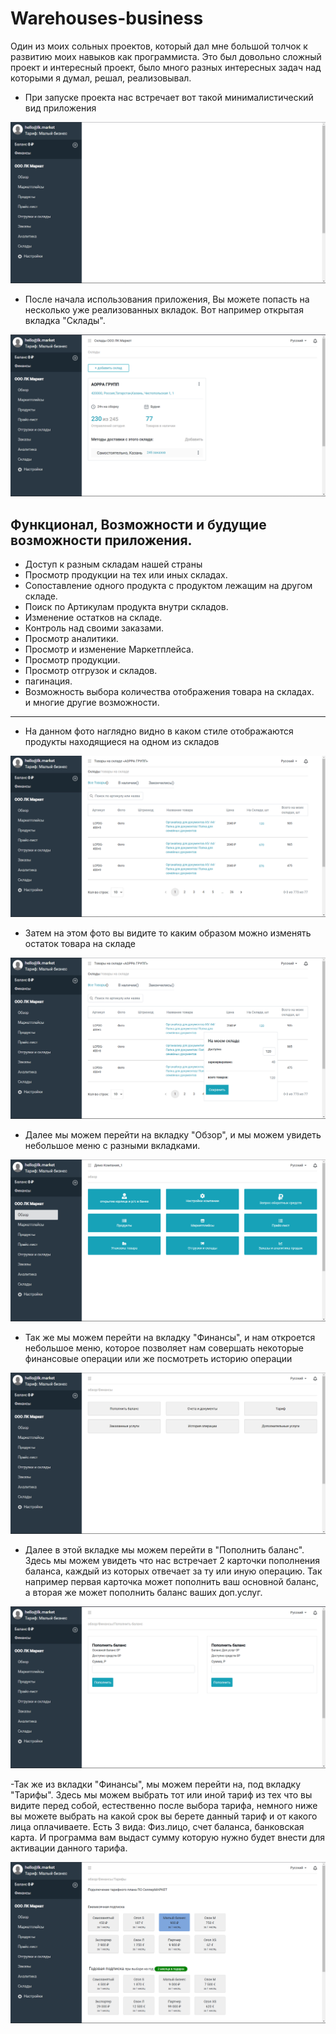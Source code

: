 # **Warehouses-business**

Один из моих сольных проектов, который дал мне большой толчок к развитию моих навыков как программиста.
Это был довольно сложный проект и интересный проект, было много разных интересных задач над которыми
я думал, решал, реализовывал.

- При запуске проекта нас встречает вот такой минималистический вид приложения


![img_1.png](files/2021-11-05_14-51-52.png)

- После начала использования приложения, Вы можете попасть на несколько уже реализованных вкладок.
  Вот например открытая вкладка "Склады".


![img_2.png](files/2021-11-05_14-57-24.png)


## **Функционал, Возможности и будущие возможности приложения.**

- Доступ к разным складам нашей страны <br>
- Просмотр продукции на тех или иных складах.<br>
- Сопоставление одного продукта с продуктом лежащим на другом складе. <br>
- Поиск по Артикулам продукта внутри складов.  <br>
- Изменение остатков на складе.<br>
- Контроль над своими заказами.<br>
- Просмотр аналитики.<br>
- Просмотр и изменение Маркетплейса.<br>
- Просмотр продукции.<br>
- Просмотр отгрузок и складов.<br>
- пагинация.<br>
- Возможность выбора количества отображения товара на складах.<br> 
и многие другие возможности.
-----------------------------------------------------------------------------------------------------------------

- На данном фото наглядно видно в каком стиле отображаются продукты находящиеся на одном из складов


![img_3.png](files/2021-11-05_14-57-52.png)


- Затем на этом фото вы видите то каким образом можно изменять остаток товара на складе

![img_4.png](files/2021-11-05_14-58-25.png)


- Далее мы можем перейти на вкладку "Обзор", и мы можем увидеть небольшое меню с разными вкладками.

![img_5.png](files/2021-11-05_14-58-44.png)


- Так же мы можем перейти на вкладку "Финансы", и нам откроется небольшое меню, которое позволяет нам совершать 
  некоторые финансовые операции или же посмотреть историю операции

![img_6.png](files/2021-11-05_14-59-01.png)


- Далее в этой вкладке мы можем перейти в "Пополнить баланс". Здесь мы можем увидеть что нас встречает 2 карточки
пополнения баланса, каждый из которых отвечает за ту или иную операцию. Так например первая карточка может пополнить
ваш основной баланс, а вторая же может пополнить баланс ваших доп.услуг.

![img_7.png](files/2021-11-05_14-59-16.png)


-Так же из вкладки "Финансы", мы можем перейти на, под вкладку "Тарифы". Здесь мы можем выбрать тот или иной тариф
из тех что вы видите перед собой, естественно после выбора тарифа, немного ниже вы можете выбрать на какой срок вы
берете данный тариф и от какого лица оплачиваете. Есть 3 вида: Физ.лицо, счет баланса, банковская карта.
И программа вам выдаст сумму которую нужно будет внести для активации данного тарифа.

![img_8.png](files/2021-11-05_15-00-37.png)











